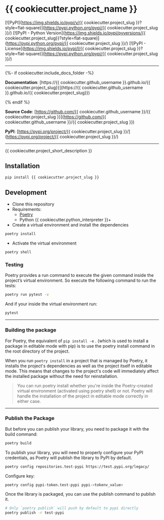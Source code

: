 # {{ cookiecutter.project_name }}

[![PyPI](https://img.shields.io/pypi/v/{{ cookiecutter.project_slug }}?style=flat-square)](https://pypi.python.org/pypi/{{ cookiecutter.project_slug }}/)
[![PyPI - Python Version](https://img.shields.io/pypi/pyversions/{{ cookiecutter.project_slug}}?style=flat-square)](https://pypi.python.org/pypi/{{ cookiecutter.project_slug }}/)
[![PyPI - License](https://img.shields.io/pypi/l/{{ cookiecutter.project_slug }}?style=flat-square)](https://pypi.python.org/pypi/{{ cookiecutter.project_slug }}/)

---

{%- if cookiecutter.include_docs_folder -%}

**Documentation**: [https://{{ cookiecutter.github_username }}.github.io/{{ cookiecutter.project_slug}}](https://{{ cookiecutter.github_username }}.github.io/{{ cookiecutter.project_slug}})

{% endif %}

**Source Code**: [https://github.com/{{ cookiecutter.github_username }}/{{ cookiecutter.project_slug }}](https://github.com/{{ cookiecutter.github_username }}/{{ cookiecutter.project_slug }})

**PyPI**: [https://pypi.org/project/{{ cookiecutter.project_slug }}/](https://pypi.org/project/{{ cookiecutter.project_slug }}/)

---

{{ cookiecutter.project_short_description }}

## Installation

```sh
pip install {{ cookiecutter.project_slug }}
```

## Development

- Clone this repository
- Requirements:
  - [Poetry](https://python-poetry.org/)
  - Python {{ cookiecutter.python_interpreter }}+
- Create a virtual environment and install the dependencies

```sh
poetry install
```

- Activate the virtual environment

```sh
poetry shell
```

### Testing

Poetry provides a run command to execute the given command inside the project’s virtual environment. So execute the following command to run the tests:

```sh
poetry run pytest -v
```

And if your inside the virtual environment run:

```sh
pytest
```

---

### Building the package

For Poetry, the equivalent of `pip install -e` . (which is used to install a package in editable mode with pip) is to use the poetry install command in the root directory of the project.

When you run `poetry install` in a project that is managed by Poetry, it installs the project's dependencies as well as the project itself in editable mode. This means that changes to the project's code will immediately affect the installed package without the need for reinstallation.

> You can run poetry install whether you're inside the Poetry-created virtual environment (activated using poetry shell) or not. Poetry will handle the installation of the project in editable mode correctly in either case.

---

### Publish the Package

But before you can publish your library, you need to package it with the build command:

```sh
poetry build
```

To publish your library, you will need to properly configure your PyPI credentials, as Poetry will publish the library to PyPI by default.

```sh
poetry config repositories.test-pypi https://test.pypi.org/legacy/
```

Configure key:

```sh
poetry config pypi-token.test-pypi pypi-<tokenv_value>
```

Once the library is packaged, you can use the publish command to publish it.

```sh
# Only `poetry publish` will push by default to pypi directly
poetry publish -r test-pypi
```
